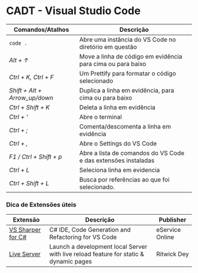 # CADT - Visual Studio Code


Comandos/Atalhos | Descrição
---------|----------
`code .`| Abre uma instância do VS Code no diretório em questão
_Alt + &#8593;_| Move a linha de código em evidência para cima ou para baixo
_Ctrl + K, Ctrl + F_ | Um Prettify para formatar o código selecionado
_Shift + Alt + Arrow_up/down_ | Duplica a linha em evidência, para cima ou para baixo
_Ctrl + Shift + K_ | Deleta a linha em evidência
_Ctrl + '_ | Abre o terminal
_Ctrl + ;_ | Comenta/descomenta a linha em evidência
_Ctrl + ,_ | Abre o Settings do VS Code
_F1 / Ctrl + Shift + p_ | Abre a lista de comandos do VS Code e das extensões instaladas
_Ctrl + L_ | Seleciona linha em evidencia
_Ctrl + Shift + L_ | Busca por referências ao que foi selecionado.


### Dica de Extensões úteis
Extensão | Descrição | Publisher
---------|-----------|-----------
[VS Sharper for C#](https://marketplace.visualstudio.com/items?itemName=eservice-online.vs-sharper) | C# IDE, Code Generation and Refactoring for VS Code | eService Online
[Live Server](https://marketplace.visualstudio.com/items?itemName=ritwickdey.LiveServer) | Launch a development local Server with live reload feature for static & dynamic pages | Ritwick Dey
